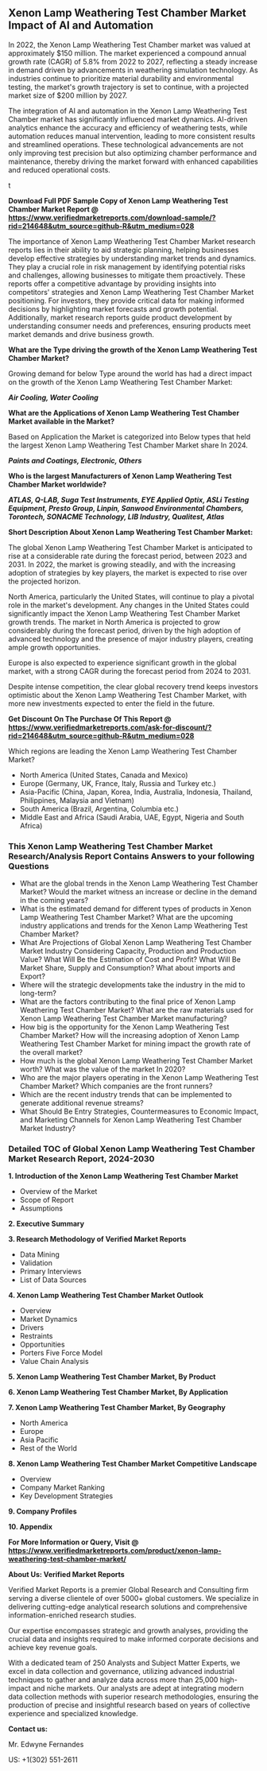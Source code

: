 <h2>Xenon Lamp Weathering Test Chamber Market Impact of AI and Automation</h2><p>In 2022, the Xenon Lamp Weathering Test Chamber market was valued at approximately $150 million. The market experienced a compound annual growth rate (CAGR) of 5.8% from 2022 to 2027, reflecting a steady increase in demand driven by advancements in weathering simulation technology. As industries continue to prioritize material durability and environmental testing, the market's growth trajectory is set to continue, with a projected market size of $200 million by 2027.</p><p>The integration of AI and automation in the Xenon Lamp Weathering Test Chamber market has significantly influenced market dynamics. AI-driven analytics enhance the accuracy and efficiency of weathering tests, while automation reduces manual intervention, leading to more consistent results and streamlined operations. These technological advancements are not only improving test precision but also optimizing chamber performance and maintenance, thereby driving the market forward with enhanced capabilities and reduced operational costs.</p>t</p><p id="" class=""><strong>Download Full PDF Sample Copy of Xenon Lamp Weathering Test Chamber Market Report @ <a href="https://www.verifiedmarketreports.com/download-sample/?rid=214648&utm_source=github-R&utm_medium=028" target="_blank">https://www.verifiedmarketreports.com/download-sample/?rid=214648&utm_source=github-R&utm_medium=028</a></strong></p><p>The importance of&nbsp;Xenon Lamp Weathering Test Chamber Market research reports lies in their ability to aid strategic planning, helping businesses develop effective strategies by understanding market trends and dynamics. They play a crucial role in risk management by identifying potential risks and challenges, allowing businesses to mitigate them proactively. These reports offer a competitive advantage by providing insights into competitors' strategies and Xenon Lamp Weathering Test Chamber Market positioning. For investors, they provide critical data for making informed decisions by highlighting market forecasts and growth potential. Additionally, market research reports guide product development by understanding consumer needs and preferences, ensuring products meet market demands and drive business growth.</p><p><strong>What are the&nbsp;Type driving the growth of the Xenon Lamp Weathering Test Chamber Market?</strong></p><p id="" class="">Growing demand for below Type around the world has had a direct impact on the growth of the Xenon Lamp Weathering Test Chamber Market:</p><em><strong>Air Cooling, Water Cooling</strong></em></p><strong>What are the&nbsp;Applications&nbsp;of Xenon Lamp Weathering Test Chamber Market available in the Market?</strong></p><p id="" class="">Based on Application the Market is categorized into Below types that held the largest Xenon Lamp Weathering Test Chamber Market share In 2024.</p><em><strong>Paints and Coatings, Electronic, Others</strong></em></p><strong>Who is the largest Manufacturers of Xenon Lamp Weathering Test Chamber Market worldwide?</strong></p><p><em><strong>ATLAS, Q-LAB, Suga Test Instruments, EYE Applied Optix, ASLi Testing Equipment, Presto Group, Linpin, Sanwood Environmental Chambers, Torontech, SONACME Technology, LIB Industry, Qualitest, Atlas</strong></em></p><p id="" class=""><strong>Short Description About Xenon Lamp Weathering Test Chamber Market:</strong></p><p>The global Xenon Lamp Weathering Test Chamber Market is anticipated to rise at a considerable rate during the forecast period, between 2023 and 2031. In 2022, the market is growing steadily, and with the increasing adoption of strategies by key players, the market is expected to rise over the projected horizon.</p><p>North America, particularly the United States, will continue to play a pivotal role in the market's development. Any changes in the United States could significantly impact the Xenon Lamp Weathering Test Chamber Market growth trends. The market in North America is projected to grow considerably during the forecast period, driven by the high adoption of advanced technology and the presence of major industry players, creating ample growth opportunities.</p><p>Europe is also expected to experience significant growth in the global market, with a strong CAGR during the forecast period from 2024 to 2031.</p><p>Despite intense competition, the clear global recovery trend keeps investors optimistic about the Xenon Lamp Weathering Test Chamber Market, with more new investments expected to enter the field in the future.</p><p id="" class=""><strong>Get Discount On The Purchase Of This Report @ <a href="https://www.verifiedmarketreports.com/ask-for-discount/?rid=214648&utm_source=github-R&utm_medium=028" target="_blank">https://www.verifiedmarketreports.com/ask-for-discount/?rid=214648&utm_source=github-R&utm_medium=028</a></strong></p>Which regions are leading the Xenon Lamp Weathering Test Chamber Market?</p><ul><li>North America (United States, Canada and Mexico)</li><li>Europe (Germany, UK, France, Italy, Russia and Turkey etc.)</li><li>Asia-Pacific (China, Japan, Korea, India, Australia, Indonesia, Thailand, Philippines, Malaysia and Vietnam)</li><li>South America (Brazil, Argentina, Columbia etc.)</li><li>Middle East and Africa (Saudi Arabia, UAE, Egypt, Nigeria and South Africa)</li></ul><h3 id="" class="">This Xenon Lamp Weathering Test Chamber Market Research/Analysis Report Contains Answers to your following Questions</h3><ul><li>What are the global trends in the Xenon Lamp Weathering Test Chamber Market? Would the market witness an increase or decline in the demand in the coming years?</li><li>What is the estimated demand for different types of products in Xenon Lamp Weathering Test Chamber Market? What are the upcoming industry applications and trends for the Xenon Lamp Weathering Test Chamber Market?</li><li>What Are Projections of Global Xenon Lamp Weathering Test Chamber Market Industry Considering Capacity, Production and Production Value? What Will Be the Estimation of Cost and Profit? What Will Be Market Share, Supply and Consumption? What about imports and Export?</li><li>Where will the strategic developments take the industry in the mid to long-term?</li><li>What are the factors contributing to the final price of Xenon Lamp Weathering Test Chamber Market? What are the raw materials used for Xenon Lamp Weathering Test Chamber Market manufacturing?</li><li>How big is the opportunity for the Xenon Lamp Weathering Test Chamber Market? How will the increasing adoption of Xenon Lamp Weathering Test Chamber Market for mining impact the growth rate of the overall market?</li><li>How much is the global Xenon Lamp Weathering Test Chamber Market worth? What was the value of the market In 2020?</li><li>Who are the major players operating in the Xenon Lamp Weathering Test Chamber Market? Which companies are the front runners?</li><li>Which are the recent industry trends that can be implemented to generate additional revenue streams?</li><li>What Should Be Entry Strategies, Countermeasures to Economic Impact, and Marketing Channels for Xenon Lamp Weathering Test Chamber Market Industry?</li></ul><h3 id="" class="">Detailed TOC of Global Xenon Lamp Weathering Test Chamber Market Research Report, 2024-2030</h3><p id="" class=""><strong>1. Introduction of the Xenon Lamp Weathering Test Chamber Market</strong></p><ul><li>Overview of the Market</li><li>Scope of Report</li><li>Assumptions</li></ul><p id="" class=""><strong>2. Executive Summary</strong></p><p id="" class=""><strong>3. Research Methodology of Verified Market Reports</strong></p><ul><li>Data Mining</li><li>Validation</li><li>Primary Interviews</li><li>List of Data Sources</li></ul><p id="" class=""><strong>4. Xenon Lamp Weathering Test Chamber Market Outlook</strong></p><ul><li>Overview</li><li>Market Dynamics</li><li>Drivers</li><li>Restraints</li><li>Opportunities</li><li>Porters Five Force Model</li><li>Value Chain Analysis</li></ul><p id="" class=""><strong>5. Xenon Lamp Weathering Test Chamber Market, By Product</strong></p><p id="" class=""><strong>6. Xenon Lamp Weathering Test Chamber Market, By Application</strong></p><p id="" class=""><strong>7. Xenon Lamp Weathering Test Chamber Market, By Geography</strong></p><ul><li>North America</li><li>Europe</li><li>Asia Pacific</li><li>Rest of the World</li></ul><p id="" class=""><strong>8. Xenon Lamp Weathering Test Chamber Market Competitive Landscape</strong></p><ul><li>Overview</li><li>Company Market Ranking</li><li>Key Development Strategies</li></ul><p id="" class=""><strong>9. Company Profiles</strong></p><p id="" class=""><strong>10. Appendix</strong></p><p id="" class=""><strong>For More Information or Query, Visit @ <a href="https://www.verifiedmarketreports.com/product/xenon-lamp-weathering-test-chamber-market/" target="_blank">https://www.verifiedmarketreports.com/product/xenon-lamp-weathering-test-chamber-market/</a></strong></p><p id="" class=""><strong>About Us: Verified Market Reports</strong></p><p id="" class="">Verified Market Reports is a premier Global Research and Consulting firm serving a diverse clientele of over 5000+ global customers. We specialize in delivering cutting-edge analytical research solutions and comprehensive information-enriched research studies.</p><p id="" class="">Our expertise encompasses strategic and growth analyses, providing the crucial data and insights required to make informed corporate decisions and achieve key revenue goals.</p><p id="" class="">With a dedicated team of 250 Analysts and Subject Matter Experts, we excel in data collection and governance, utilizing advanced industrial techniques to gather and analyze data across more than 25,000 high-impact and niche markets. Our analysts are adept at integrating modern data collection methods with superior research methodologies, ensuring the production of precise and insightful research based on years of collective experience and specialized knowledge.</p><p id="" class=""><strong>Contact us:</strong></p><p id="" class="">Mr. Edwyne Fernandes</p><p id="" class="">US: +1(302) 551-2611</p>